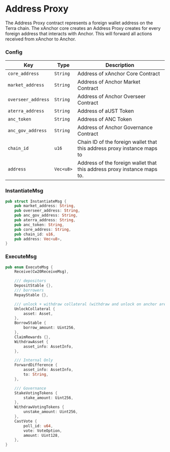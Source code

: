 # Address Proxy

The Address Proxy contract represents a foreign wallet address on the Terra chain. The xAnchor core creates an Address Proxy creates for every foreign address that interacts with Anchor. This will forward all actions received from xAnchor to Anchor.

### Config

| Key                | Type      | Description                                                             |
| ------------------ | --------- | ----------------------------------------------------------------------- |
| `core_address`     | `String`  | Address of xAnchor Core Contract                                        |
| `market_address`   | `String`  | Address of Anchor Market Contract                                       |
| `overseer_address` | `String`  | Address of Anchor Overseer Contract                                     |
| `aterra_address`   | `String`  | Address of aUST Token                                                   |
| `anc_token`        | `String`  | Address of ANC Token                                                    |
| `anc_gov_address`  | `String`  | Address of Anchor Governance Contract                                   |
| `chain_id`         | `u16`     | Chain ID of the foreign wallet that this address proxy instance maps to |
| `address`          | `Vec<u8>` | Address of the foreign wallet that this address proxy instance maps to. |

### InstantiateMsg

```rust
pub struct InstantiateMsg {
    pub market_address: String,
    pub overseer_address: String,
    pub anc_gov_address: String,
    pub aterra_address: String,
    pub anc_token: String,
    pub core_address: String,
    pub chain_id: u16,
    pub address: Vec<u8>,
}
```

### ExecuteMsg

```rust
pub enum ExecuteMsg {
    Receive(Cw20ReceiveMsg),

    /// depositors
    DepositStable {},
    /// borrowers
    RepayStable {},

    /// unlock + withdraw collateral (withdraw and unlock on anchor are combined into a single op)
    UnlockCollateral {
        asset: Asset,
    },
    BorrowStable {
        borrow_amount: Uint256,
    },
    ClaimRewards {},
    WithdrawAsset {
        asset_info: AssetInfo,
    },

    /// Internal Only
    ForwardDifference {
        asset_info: AssetInfo,
        to: String,
    },

    /// Governance
    StakeVotingTokens {
        stake_amount: Uint256,
    },
    WithdrawVotingTokens {
        unstake_amount: Uint256,
    },
    CastVote {
        poll_id: u64,
        vote: VoteOption,
        amount: Uint128,
    },
}
```
